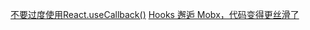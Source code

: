[不要过度使用React.useCallback()](https://segmentfault.com/a/1190000022651514)
[Hooks 邂逅 Mobx，代码变得更丝滑了](https://juejin.cn/post/6930758273863778317)